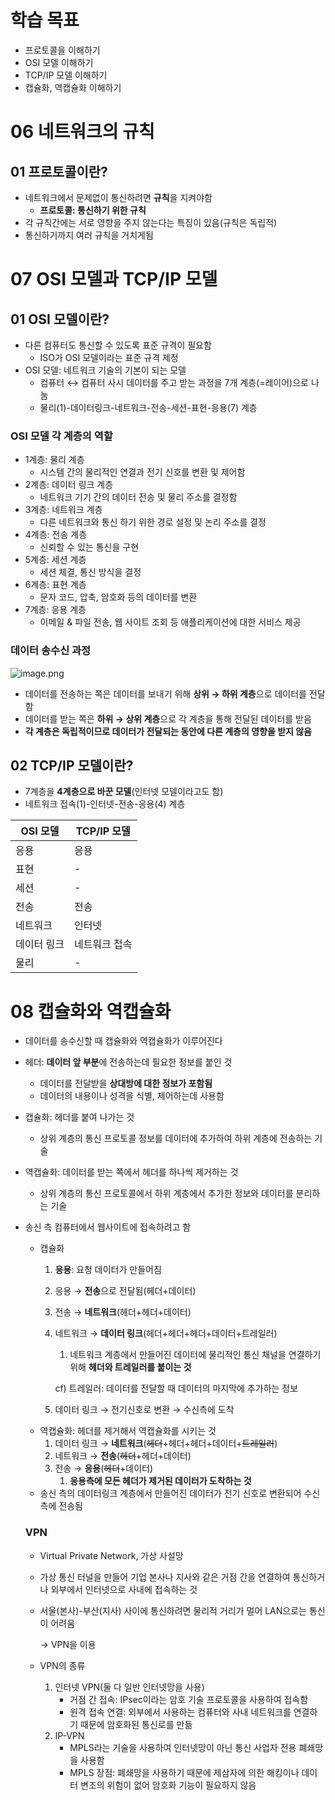 # 학습 목표

- 프로토콜을 이해하기
- OSI 모델 이해하기
- TCP/IP 모델 이해하기
- 캡슐화, 역캡슐화 이해하기

# 06 네트워크의 규칙

## 01 프로토콜이란?

- 네트워크에서 문제없이 통신하려면 **규칙**을 지켜야함
    - **프로토콜: 통신하기 위한 규칙**
- 각 규칙간에는 서로 영향을 주지 않는다는 특징이 있음(규칙은 독립적)
- 통신하기까지 여러 규칙을 거치게됨

# 07  OSI 모델과 TCP/IP 모델

## 01 OSI 모델이란?

- 다른 컴퓨터도 통신할 수 있도록 표준 규격이 필요함
    - ISO가 OSI 모델이라는 표준 규격 제정
- OSI 모델: 네트워크 기술의 기본이 되는 모델
    - 컴퓨터 ↔ 컴퓨터 사시 데이터를 주고 받는 과정을 7개 계층(=레이어)으로 나눔
    - 물리(1)-데이터링크-네트워크-전송-세션-표현-응용(7) 계층

### OSI 모델 각 계층의 역할

- 1계층: 물리 계층
    - 시스템 간의 물리적인 연결과 전기 신호를 변환 및 제어함
- 2계층: 데이터 링크 계층
    - 네트워크 기기 간의 데이터 전송 및 물리 주소를 결정함
- 3계층: 네트워크 계층
    - 다른 네트워크와 통신 하기 위한 경로 설정 및 논리 주소를 결정
- 4계층: 전송 계층
    - 신뢰할 수 있는 통신을 구현
- 5계층: 세션 계층
    - 세션 체결, 통신 방식을 결정
- 6계층: 표현 계층
    - 문자 코드, 압축, 암호화 등의 데이터를 변환
- 7계층: 응용 계층
    - 이메일 & 파일 전송, 웹 사이트 조회 등 애플리케이션에 대한 서비스 제공

### 데이터 송수신 과정

![image.png](attachment:54e05582-42da-4116-a208-1a29e3fbcd77:image.png)

- 데이터를 전송하는 쪽은 데이터를 보내기 위해 **상위 → 하위 계층**으로 데이터를 전달함
- 데이터를 받는 쪽은 **하위 → 상위 계층**으로 각 계층을 통해 전달된 데이터를 받음
- **각 계층은 독립적이므로 데이터가 전달되는 동안에 다른 계층의 영향을 받지 않음**

## 02 TCP/IP 모델이란?

- 7계층을 **4계층으로 바꾼 모델**(인터넷 모델이라고도 함)
- 네트워크 접속(1)-인터넷-전송-응용(4) 계층

| OSI 모델 | TCP/IP 모델 |
| --- | --- |
| 응용 | 응용 |
| 표현 | - |
| 세션 | - |
| 전송 | 전송 |
| 네트워크 | 인터넷 |
| 데이터 링크 | 네트워크 접속 |
| 물리 | - |

# 08 캡슐화와 역캡슐화

- 데이터를 송수신할 때 캡슐화와 역캡슐화가 이루어진다
- 헤더: **데이터 앞 부분**에 전송하는데 필요한 정보를 붙인 것
    - 데이터를 전달받을 **상대방에 대한 정보가 포함됨**
    - 데이터의 내용이나 성격을 식별, 제어하는데 사용함
- 캡슐화: 헤더를 붙여 나가는 것
    - 상위 계층의 통신 프로토콜 정보를 데이터에 추가하여 하위 계층에 전송하는 기술
- 역캡슐화: 데이터를 받는 쪽에서 헤더를 하나씩 제거하는 것
    - 상위 계층의 통신 프로토콜에서 하위 계층에서 추가한 정보와 데이터를 분리하는 기술
- 송신 측 컴퓨터에서 웹사이트에 접속하려고 함
    - 캡슐화
        1. **응용**: 요청 데이터가 만들어짐
        2. 응용 → **전송**으로 전달됨(헤더+데이터)
        3. 전송 → **네트워크**(헤더+헤더+데이터)
        4. 네트워크 → **데이터 링크**(헤더+헤더+헤더+데이터+트레일러)
            1. 네트워크 계층에서 만들어진 데이터에 물리적인 통신 채널을 연결하기 위해 **헤더와 트레일러를 붙이는 것**
            
            cf) 트레일러: 데이터를 전달할 때 데이터의 마지막에 추가하는 정보
            
        5. 데이터 링크 → 전기신호로 변환 → 수신측에 도착
    - 역캡슐화: 헤더를 제거해서 역캡슐화를 시키는 것
        1. 데이터 링크 → **네트워크**(~~헤더~~+헤더+헤더+데이터+~~트레일러~~)
        2. 네트워크 → **전송**(~~헤더~~+헤더+데이터)
        3. 전송 → **응용**(~~헤더~~+데이터)
            1. **응용측에 모든 헤더가 제거된 데이터가 도착하는 것**
    - 송신 측의 데이터링크 계층에서 만들어진 데이터가 전기 신호로 변환되어 수신 측에 전송됨
    
    ### VPN
    
    - Virtual Private Network, 가상 사설망
    - 가상 통신 터널을 만들어 기업 본사나 지사와 같은 거점 간을 연결하여 통신하거나 외부에서 인터넷으로 사내에 접속하는 것
    - 서울(본사)-부산(지사) 사이에 통신하려면 물리적 거리가 멀어 LAN으로는 통신이 어려움
        
        → VPN을 이용
        
    - VPN의 종류
        1. 인터넷 VPN(둘 다 일반 인터넷망을 사용)
            - 거점 간 접속: IPsec이라는 암호 기술 프로토콜을 사용하여 접속함
            - 원격 접속 연결: 외부에서 사용하는 컴퓨터와 사내 네트워크를 연결하기 때문에 암호화된 통신로를 만듦
        2. IP-VPN
            - MPLS라는 기술을 사용하여 인터넷망이 아닌 통신 사업자 전용 폐쇄망을 사용함
            - MPLS 장점: 폐쇄망을 사용하기 때문에 제삼자에 의한 해킹이나 데이터 변조의 위험이 없어 암호화 기능이 필요하지 않음